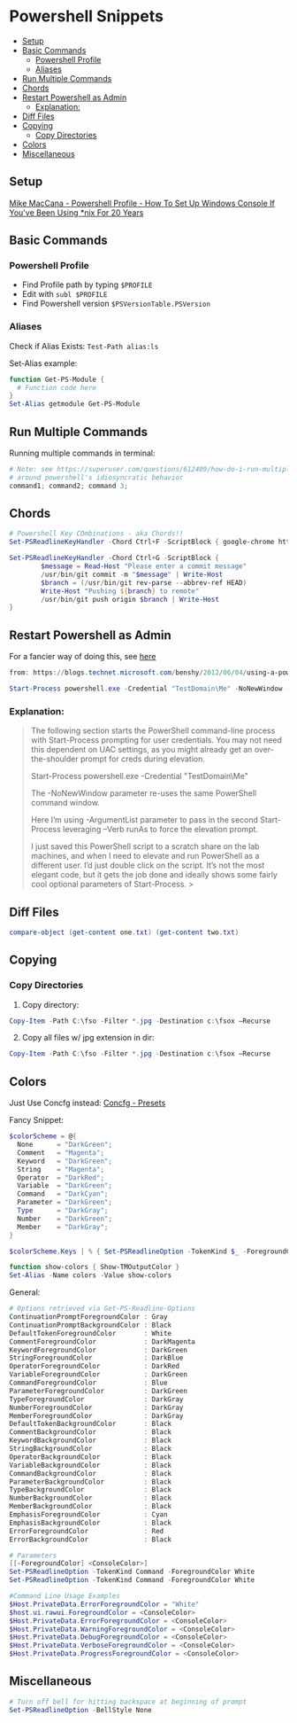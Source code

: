 # Powershell Snippets

<!-- MarkdownTOC -->

* [Setup](#setup)
* [Basic Commands](#basic-commands)
  * [Powershell Profile](#powershell-profile)
  * [Aliases](#aliases)
* [Run Multiple Commands](#run-multiple-commands)
* [Chords](#chords)
* [Restart Powershell as Admin](#restart-powershell-as-admin)
  * [Explanation:](#explanation)
* [Diff Files](#diff-files)
* [Copying](#copying)
  * [Copy Directories](#copy-directories)
* [Colors](#colors)
* [Miscellaneous](#miscellaneous)

<!-- /MarkdownTOC -->

<a id="setup"></a>
## Setup

[Mike MacCana - Powershell Profile - How To Set Up Windows Console If You've Been Using \*nix For 20 Years](https://github.com/mikemaccana/powershell-profile)

<a id="basic-commands"></a>
## Basic Commands

<a id="powershell-profile"></a>
### Powershell Profile

* Find Profile path by typing `$PROFILE`
* Edit with `subl $PROFILE`
* Find Powershell version `$PSVersionTable.PSVersion`

<a id="aliases"></a>
### Aliases

Check if Alias Exists: `Test-Path alias:ls`

Set-Alias example:

```powershell
function Get-PS-Module {
  # Function code here
}
Set-Alias getmodule Get-PS-Module
```

<a id="run-multiple-commands"></a>
## Run Multiple Commands

Running multiple commands in terminal:

```powershell
# Note: see https://superuser.com/questions/612409/how-do-i-run-multiple-commands-on-one-line-in-powershell for more discussion
# around powershell's idiosyncratic behavior
command1; command2; command 3;
```

<a id="chords"></a>
## Chords

```powershell
# Powershell Key COmbinations - aka Chords!!
Set-PSReadlineKeyHandler -Chord Ctrl+F -ScriptBlock { google-chrome https://www.facebook.com }

Set-PSReadlineKeyHandler -Chord Ctrl+G -ScriptBlock {
        $message = Read-Host "Please enter a commit message"
        /usr/bin/git commit -m "$message" | Write-Host
        $branch = (/usr/bin/git rev-parse --abbrev-ref HEAD)
        Write-Host "Pushing ${branch} to remote"
        /usr/bin/git push origin $branch | Write-Host
}
```

<a id="restart-powershell-as-admin"></a>
## Restart Powershell as Admin

For a fancier way of doing this, see [here](/scripts/restart-powershell-as-admin.md)

```powershell
from: https://blogs.technet.microsoft.com/benshy/2012/06/04/using-a-powershell-script-to-run-as-a-different-user-elevate-the-process/

Start-Process powershell.exe -Credential "TestDomain\Me" -NoNewWindow -ArgumentList "Start-Process powershell.exe -Verb runAs"
```

<a id="explanation"></a>
### Explanation:

> The following section starts the PowerShell command-line process with Start-Process prompting for user credentials. You may not need this dependent on UAC settings, as you might already get an over-the-shoulder prompt for creds during elevation.
>
> Start-Process powershell.exe -Credential "TestDomain\Me"
>
> The -NoNewWindow parameter re-uses the same PowerShell command window.
>
> Here I’m using -ArgumentList parameter to pass in the second Start-Process leveraging –Verb runAs to force the elevation prompt.
>
> I just saved this PowerShell script to a scratch share on the lab machines, and when I need to elevate and run PowerShell as a different user. I’d just double click on the script. It’s not the most elegant code, but it gets the job done and ideally shows some fairly cool optional parameters of Start-Process.  >

<a id="diff-files"></a>
## Diff Files

```powershell
compare-object (get-content one.txt) (get-content two.txt)
```

<a id="copying"></a>
## Copying

<a id="copy-directories"></a>
### Copy Directories

1. Copy directory:
```powershell
Copy-Item -Path C:\fso -Filter *.jpg -Destination c:\fsox –Recurse
```

2. Copy all files w/ jpg extension in dir:
```powershell
Copy-Item -Path C:\fso -Filter *.jpg -Destination c:\fsox –Recurse
```

<a id="colors"></a>
## Colors

Just Use Concfg instead:
[Concfg - Presets](https://github.com/lukesampson/concfg/blob/master/preset_examples/README.md)

Fancy Snippet:

```powershell
$colorScheme = @{
  None      = "DarkGreen";
  Comment   = "Magenta";
  Keyword   = "DarkGreen";
  String    = "Magenta";
  Operator  = "DarkRed";
  Variable  = "DarkGreen";
  Command   = "DarkCyan";
  Parameter = "DarkGreen";
  Type      = "DarkGray";
  Number    = "DarkGreen";
  Member    = "DarkGray";
}

$colorScheme.Keys | % { Set-PSReadlineOption -TokenKind $_ -ForegroundColor $colorScheme[$_] }

function show-colors { Show-TMOutputColor }
Set-Alias -Name colors -Value show-colors
```

General:

```powershell
# Options retrieved via Get-PS-Readline-Options
ContinuationPromptForegroundColor : Gray
ContinuationPromptBackgroundColor : Black
DefaultTokenForegroundColor       : White
CommentForegroundColor            : DarkMagenta
KeywordForegroundColor            : DarkGreen
StringForegroundColor             : DarkBlue
OperatorForegroundColor           : DarkRed
VariableForegroundColor           : DarkGreen
CommandForegroundColor            : Blue
ParameterForegroundColor          : DarkGreen
TypeForegroundColor               : DarkGray
NumberForegroundColor             : DarkGray
MemberForegroundColor             : DarkGray
DefaultTokenBackgroundColor       : Black
CommentBackgroundColor            : Black
KeywordBackgroundColor            : Black
StringBackgroundColor             : Black
OperatorBackgroundColor           : Black
VariableBackgroundColor           : Black
CommandBackgroundColor            : Black
ParameterBackgroundColor          : Black
TypeBackgroundColor               : Black
NumberBackgroundColor             : Black
MemberBackgroundColor             : Black
EmphasisForegroundColor           : Cyan
EmphasisBackgroundColor           : Black
ErrorForegroundColor              : Red
ErrorBackgroundColor              : Black

# Parameters
[[-ForegroundColor] <ConsoleColor>]
Set-PSReadlineOption -TokenKind Command -ForegroundColor White
Set-PSReadlineOption -TokenKind Command -ForegroundColor White

#Command Line Usage Examples
$Host.PrivateData.ErrorForegroundColor = "White"
$host.ui.rawui.ForegroundColor = <ConsoleColor>
$Host.PrivateData.ErrorForegroundColor = <ConsoleColor>
$Host.PrivateData.WarningForegroundColor = <ConsoleColor>
$Host.PrivateData.DebugForegroundColor = <ConsoleColor>
$Host.PrivateData.VerboseForegroundColor = <ConsoleColor>
$Host.PrivateData.ProgressForegroundColor = <ConsoleColor>
```

<a id="miscellaneous"></a>
## Miscellaneous

```powershell
# Turn off bell for hitting backspace at beginning of prompt
Set-PSReadlineOption -BellStyle None
```
